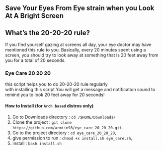 ## Save Your Eyes From Eye strain when you Look At A Bright Screen

## What’s the 20-20-20 rule?
If you find yourself gazing at screens all day, your eye doctor may have mentioned this rule to you. Basically, every 20 minutes spent using a screen, you should try to look away at something that is 20 feet away from you for a total of 20 seconds.

### Eye Care 20 20 20
this script helps you to do 20-20-20 rule regularly</br>
with installing this script You will get a message and notification sound to remind you to look 20 feet away for 20 seconds!  

#### How to Install (for `Arch based` distros only)
1. Go to Downloads directory    : `cd /$HOME/Downloads/`
2. Clone the project            : `git clone https://github.com/armiin98/eye_care_20_20_20.git`.
3. Go to the project directory  : `cd eye_care_20_20_20`,
4. give permission to run       : `chmod +x install.sh eye_care.sh`,
5. install                      : `bash install.sh` 


